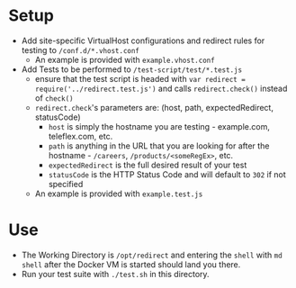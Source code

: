 Setup 
======

- Add site-specific VirtualHost configurations and redirect rules for testing to `/conf.d/*.vhost.conf`
    - An example is provided with `example.vhost.conf`
- Add Tests to be performed to `/test-script/test/*.test.js`
    - ensure that the test script is headed with `var redirect = require('../redirect.test.js')` and calls `redirect.check()` instead of `check()`
    - `redirect.check`'s parameters are: (host, path, expectedRedirect, statusCode)
        - `host` is simply the hostname you are testing - example.com, teleflex.com, etc.
        - `path` is anything in the URL that you are looking for after the hostname - `/careers`, `/products/<someRegEx>`, etc.
        - `expectedRedirect` is the full desired result of your test
        - `statusCode` is the HTTP Status Code and will default to `302` if not specified
    - An example is provided with `example.test.js`

Use
======

- The Working Directory is `/opt/redirect` and entering the `shell` with `md shell` after the Docker VM is started should land you there. 
- Run your test suite with `./test.sh` in this directory.
